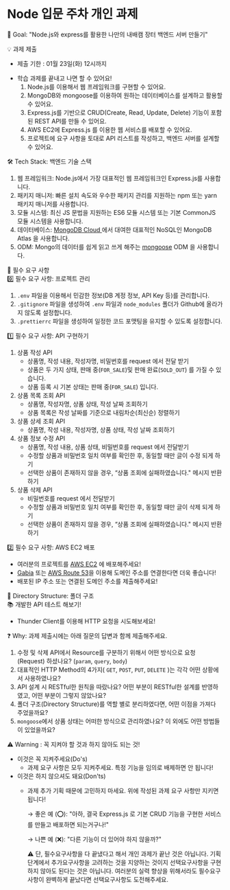 # Node 입문 주차 개인 과제

<aside>
🏁 Goal:  "Node.js와 express를 활용한 나만의 내배캠 장터 백엔드 서버 만들기"

</aside>
<aside>
  
💡 과제 제출
- 제출 기한 : 01월 23일(화) 12시까지
</aside>

  
-  학습 과제를 끝내고 나면 할 수 있어요! 
    1. Node.js를 이용해서 웹 프레임워크를 구현할 수 있어요.
    2. MongoDB와 mongoose를 이용하여 원하는 데이터베이스를 설계하고 활용할 수 있어요.
    3. Express.js를 기반으로 CRUD(Create, Read, Update, Delete) 기능이 포함된 REST API를 만들 수 있어요.
    4. AWS EC2에 Express.js 를 이용한 웹 서비스를 배포할 수 있어요.
    5. 프로젝트에 요구 사항을 토대로 API 리스트를 작성하고, 백엔드 서버를 설계할 수 있어요.

<aside>
🛠️  Tech Stack: 백엔드 기술 스택 

</aside>

1. 웹 프레임워크: Node.js에서 가장 대표적인 웹 프레임워크인 Express.js를 사용합니다.
2. 패키지 매니저: 빠른 설치 속도와 우수한 패키지 관리를 지원하는 npm 또는 yarn 패키지 매니저를 사용합니다.
3. 모듈 시스템: 최신 JS 문법을 지원하는 ES6 모듈 시스템 또는 기본 CommonJS 모듈 시스템을 사용합니다.
4. 데이터베이스: [ MongoDB Cloud ](https://www.mongodb.com/products/platform/cloud)에서 대여한 대표적인 NoSQL인  MongoDB Atlas 을 사용합니다.
5. ODM:  Mongo의 데이터를 쉽게 읽고 쓰게 해주는 [ mongoose](https://mongoosejs.com/docs/guide.html) ODM 을 사용합니다.

<aside>
🚩 필수 요구 사항

</aside>

<aside>
0️⃣ 필수 요구 사항: 프로젝트 관리

</aside>

1. `.env` 파일을 이용해서 민감한 정보(DB 계정 정보, API Key 등)를 관리합니다.
2. `.gitignore` 파일을 생성하여 `.env` 파일과 `node_modules` 폴더가 Github에 올라가지 않도록 설정합니다.
3. `.prettierrc` 파일을 생성하여 일정한 코드 포맷팅을 유지할 수 있도록 설정합니다.

<aside>
1️⃣ 필수 요구 사항: API 구현하기

</aside>

1. 상품 작성 API
    - 상품명, 작성 내용, 작성자명, 비밀번호를  request 에서 전달 받기
    - 상품은 두 가지 상태,  판매 중(`FOR_SALE`)및 판매 완료(`SOLD_OUT`)  를 가질 수 있습니다.
    - 상품 등록 시 기본 상태는  판매 중(`FOR_SALE`)  입니다.
2. 상품 목록 조회 API
    - 상품명, 작성자명, 상품 상태, 작성 날짜 조회하기
    - 상품 목록은 작성 날짜를 기준으로  내림차순(최신순)  정렬하기
3. 상품 상세 조회 API
    - 상품명, 작성 내용, 작성자명, 상품 상태, 작성 날짜 조회하기
4. 상품 정보 수정 API
    - 상품명, 작성 내용, 상품 상태, 비밀번호를  request 에서 전달받기
    - 수정할 상품과 비밀번호 일치 여부를 확인한 후, 동일할 때만 글이  수정 되게 하기
    - 선택한 상품이 존재하지 않을 경우, “상품 조회에 실패하였습니다." 메시지 반환하기
5. 상품 삭제 API
    - 비밀번호를  request 에서 전달받기
    - 수정할 상품과 비밀번호 일치 여부를 확인한 후, 동일할 때만 글이  삭제 되게 하기
    - 선택한 상품이 존재하지 않을 경우, “상품 조회에 실패하였습니다." 메시지 반환하기

<aside>
2️⃣ 필수 요구 사항: AWS EC2 배포

</aside>

- 여러분의 프로젝트를  [AWS EC2](https://ap-northeast-2.console.aws.amazon.com/ec2) 에 배포해주세요!
- [Gabia](https://gabia.com/) 또는 [AWS Route 53](https://us-east-1.console.aws.amazon.com/route53/v2/)을 이용해 도메인 주소를 연결한다면 더욱 좋습니다!
- 배포된 IP 주소 또는 연결된 도메인 주소를 제출해주세요!

<aside>
📔 Directory Structure: 폴더 구조

</aside>
<aside>
📚 개발한 API 테스트 해보기!

</aside>

- Thunder Client를 이용해 HTTP 요청을 시도해보세요!

<aside>
❓ Why: 과제 제출시에는 아래 질문의 답변과 함께 제출해주세요.

</aside>

1. 수정 및 삭제 API에서 Resource를 구분하기 위해서 어떤 방식으로 요청(Request) 하셨나요? (`param`, `query`, `body`)
2. 대표적인 HTTP Method의 4가지( `GET`, `POST`, `PUT`, `DELETE` )는 각각 어떤 상황에서 사용하였나요?
3. API 설계 시 RESTful한 원칙을 따랐나요? 어떤 부분이 RESTful한 설계를 반영하였고, 어떤 부분이 그렇지 않았나요?
4. 폴더 구조(Directory Structure)를 역할 별로 분리하였다면, 어떤 이점을 가져다 주었을까요?
5. `mongoose`에서 상품 상태는 어떠한 방식으로 관리하였나요? 이 외에도 어떤 방법들이 있었을까요?

<aside>
⚠️ Warning : 꼭 지켜야 할 것과 하지 않아도 되는 것!

</aside>

- 이것은 꼭 지켜주세요(Do's)
    - 과제 요구 사항은 모두 지켜주세요. 특정 기능을 임의로 배제하면 안 됩니다!
- 이것은 하지 않으셔도 돼요(Don'ts)
    - 과제 추가 기획 때문에 고민하지 마세요. 위에 작성된 과제 요구 사항만 지키면 됩니다!
        
        → 좋은 예 (⭕): "아하, 결국 Express.js 로 기본 CRUD 기능을 구현한 서비스를 만들고 배포하면 되는거구나!"
        
        → 나쁜 예 (❌): "다른 기능이 더 있어야 하지 않을까?"
        
        ⚠️ 단, 필수요구사항을 다 끝냈다고 해서 개인 과제가 끝난 것은 아닙니다. 기획 단계에서 추가요구사항을 고려하는 것을 지양하는 것이지 선택요구사항을 구현하지 않아도 된다는 것은 아닙니다. 여러분의 실력 향상을 위해서라도 필수요구사항이 완벽하게 끝났다면 선택요구사항도 도전해주세요. 
        



